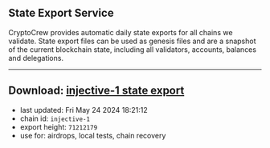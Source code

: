 ## State Export Service
CryptoCrew provides automatic daily state exports for all chains we validate. State export files can be used as genesis files and are a snapshot of the current blockchain state, including all validators, accounts, balances and delegations.

---
**Download: [injective-1 state export](https://dl-eu2.ccvalidators.com/SERVICE/injective/injective-1_export_71212179.json)**
---

- last updated: Fri May 24 2024 18:21:12
- chain id: `injective-1`
- export height: `71212179`
- use for: airdrops, local tests, chain recovery
